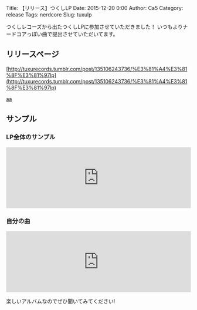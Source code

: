 Title: 【リリース】つくしLP
Date: 2015-12-20 0:00
Author: Ca5
Category: release
Tags: nerdcore
Slug: tuxulp

つくしレコーズから出たつくしLPに参加させていただきました！
いつもよりナードコアっぽい曲で提出させていただいてます。

## リリースページ
[http://tuxurecords.tumblr.com/post/135106243736/%E3%81%A4%E3%81%8F%E3%81%97lp](http://tuxurecords.tumblr.com/post/135106243736/%E3%81%A4%E3%81%8F%E3%81%97lp)

[aa](http://)


## サンプル
### LP全体のサンプル  
<iframe width="100%" height="166" scrolling="no" frameborder="no" src="https://w.soundcloud.com/player/?url=https%3A//api.soundcloud.com/tracks/237338741&amp;color=ff5500&amp;auto_play=false&amp;hide_related=false&amp;show_comments=true&amp;show_user=true&amp;show_reposts=false"></iframe>

### 自分の曲
<iframe width="100%" height="166" scrolling="no" frameborder="no" src="https://w.soundcloud.com/player/?url=https%3A//api.soundcloud.com/tracks/237340899&amp;color=ff5500&amp;auto_play=false&amp;hide_related=false&amp;show_comments=true&amp;show_user=true&amp;show_reposts=false"></iframe>

  
楽しいアルバムなのでぜひ聞いてみてください!
